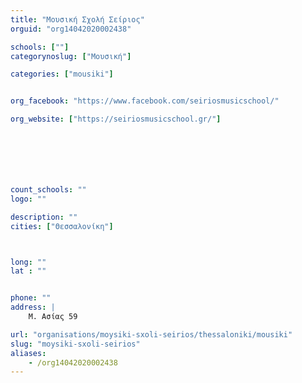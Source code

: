 ```yaml
---
title: "Μουσική Σχολή Σείριος"
orguid: "org14042020002438"

schools: [""]
categorynoslug: ["Μουσική"]

categories: ["mousiki"]


org_facebook: "https://www.facebook.com/seiriosmusicschool/"

org_website: ["https://seiriosmusicschool.gr/"]







count_schools: ""
logo: ""

description: ""
cities: ["Θεσσαλονίκη"]



long: ""
lat : ""


phone: ""
address: |
    Μ. Ασίας 59

url: "organisations/moysiki-sxoli-seirios/thessaloniki/mousiki"
slug: "moysiki-sxoli-seirios"
aliases:
    - /org14042020002438
---
```



